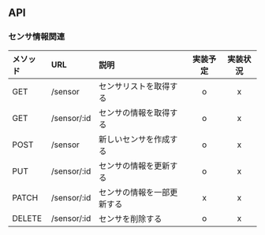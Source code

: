 ## API
### センサ情報関連
|メソッド|URL|説明|実装予定|実装状況|
|:---|:---|:---|:---:|:---:|
|GET|/sensor|センサリストを取得する|o|x|
|GET|/sensor/:id|センサの情報を取得する|o|x|
|POST|/sensor|新しいセンサを作成する|o|x|
|PUT|/sensor/:id|センサの情報を更新する|o|x|
|PATCH|/sensor/:id|センサの情報を一部更新する|x|x|
|DELETE|/sensor/:id|センサを削除する|o|x|

